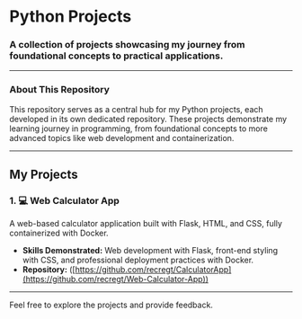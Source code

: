 # Python Projects

### A collection of projects showcasing my journey from foundational concepts to practical applications.

---

### About This Repository

This repository serves as a central hub for my Python projects, each developed in its own dedicated repository. These projects demonstrate my learning journey in programming, from foundational concepts to more advanced topics like web development and containerization.

---

## My Projects

### 1. 💻 Web Calculator App

A web-based calculator application built with Flask, HTML, and CSS, fully containerized with Docker.

-   **Skills Demonstrated:** Web development with Flask, front-end styling with CSS, and professional deployment practices with Docker.
-   **Repository:** ([https://github.com/recregt/CalculatorApp](https://github.com/recregt/Web-Calculator-App))

---

Feel free to explore the projects and provide feedback.
